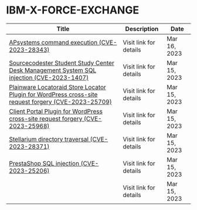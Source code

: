 

# IBM-X-FORCE-EXCHANGE

 |Title|Description|Date|
 |---|---|---|
 |[APsystems command execution (CVE-2023-28343)](https://exchange.xforce.ibmcloud.com/activity/list?filter=Vulnerabilities)|Visit link for details|Mar 16, 2023|
 |[Sourcecodester Student Study Center Desk Management System SQL injection (CVE-2023-1407)](https://exchange.xforce.ibmcloud.com/activity/list?filter=Vulnerabilities)|Visit link for details|Mar 15, 2023|
 |[Plainware Locatoraid Store Locator Plugin for WordPress cross-site request forgery (CVE-2023-25709)](https://exchange.xforce.ibmcloud.com/activity/list?filter=Vulnerabilities)|Visit link for details|Mar 15, 2023|
 |[Client Portal Plugin for WordPress cross-site request forgery (CVE-2023-25968)](https://exchange.xforce.ibmcloud.com/activity/list?filter=Vulnerabilities)|Visit link for details|Mar 15, 2023|
 |[Stellarium directory traversal (CVE-2023-28371)](https://exchange.xforce.ibmcloud.com/activity/list?filter=Vulnerabilities)|Visit link for details|Mar 15, 2023|
 |[PrestaShop SQL injection (CVE-2023-25206)](https://exchange.xforce.ibmcloud.com/activity/list?filter=Vulnerabilities)|Visit link for details|Mar 15, 2023|
 |[](https://exchange.xforce.ibmcloud.com/activity/list?filter=Vulnerabilities)|Visit link for details|Mar 15, 2023|
 